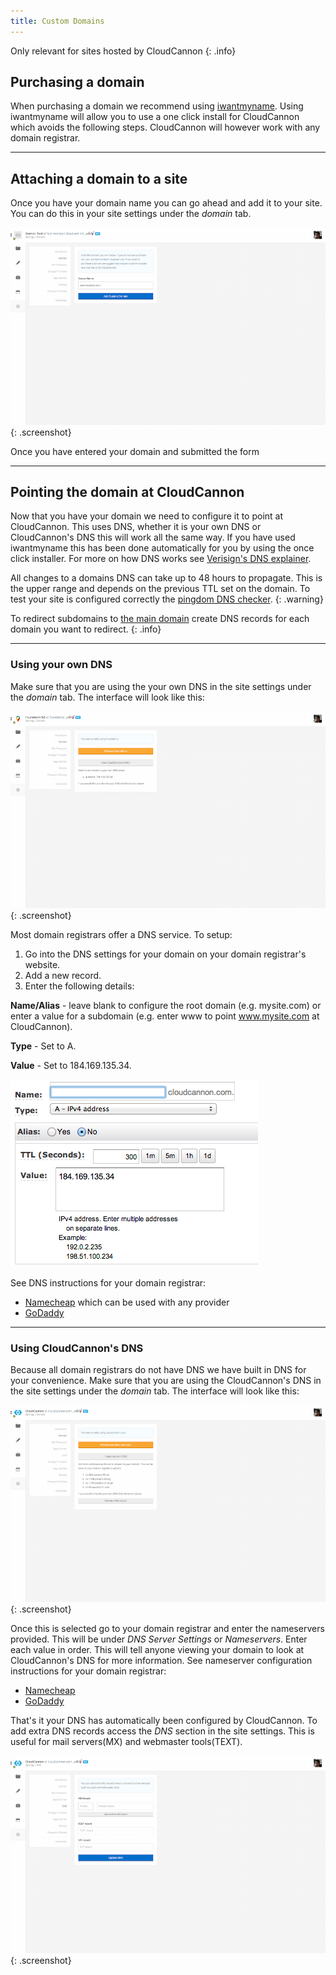 ```yaml
---
title: Custom Domains
---
```


Only relevant for sites hosted by CloudCannon
{: .info}

## Purchasing a domain

When purchasing a domain we recommend using [iwantmyname](http://www.shareasale.com/r.cfm?B=210738&U=852853&M=25581&urllink=https://iwantmyname.com/services/developer/cloud-cannon-custom-domains). Using iwantmyname will allow you to use a one click install for CloudCannon which avoids the following steps. CloudCannon will however work with any domain registrar.

---

## Attaching a domain to a site

Once you have your domain name you can go ahead and add it to your site. You can do this in your site settings under the *domain* tab.

![Site settings domain tab with subdomain](/img/domains/example-entered.png){: .screenshot}

Once you have entered your domain and submitted the form

---

## Pointing the domain at CloudCannon

Now that you have your domain we need to configure it to point at CloudCannon. This uses DNS, whether it is your own DNS or CloudCannon's DNS this will work all the same way. If you have used iwantmyname this has been done automatically for you by using the once click installer. For more on how DNS works see [Verisign's DNS explainer](http://www.verisigninc.com/en_US/domain-names/online/how-dns-works/index.xhtml).

All changes to a domains DNS can take up to 48 hours to propagate. This is the upper range and depends on the previous TTL set on the domain. To test your site is configured correctly the [pingdom DNS checker](http://dnscheck.pingdom.com/).
{: .warning}

To redirect subdomains to [the main domain](/domains/subdomains/) create DNS records for each domain you want to redirect.
{: .info}

---

### Using your own DNS

Make sure that you are using the your own DNS in the site settings under the *domain* tab. The interface will look like this:

![Site settings domain tab with own DNS](/img/domains/own-dns.png){: .screenshot}

Most domain registrars offer a DNS service. To setup:

1. Go into the DNS settings for your domain on your domain registrar's website.
2. Add a new record.
3. Enter the following details:

**Name/Alias** - leave blank to configure the root domain (e.g. mysite.com) or enter a value for a subdomain (e.g. enter www to point www.mysite.com at CloudCannon).

**Type** - Set to A.

**Value** - Set to 184.169.135.34.

![DNS](/img/common_tasks/1.png)

See DNS instructions for your domain registrar:

* [Namecheap](https://www.namecheap.com/domains/freedns.aspx) which can be used with any provider
* [GoDaddy](https://www.godaddy.com/help/managing-dns-for-your-domain-names-680)

---

### Using CloudCannon's DNS

Because all domain registrars do not have DNS we have built in DNS for your convenience. Make sure that you are using the CloudCannon's DNS in the site settings under the *domain* tab. The interface will look like this:

![Site settings domain tab with own DNS](/img/domains/cloudcannon-dns.png){: .screenshot}

Once this is selected go to your domain registrar and enter the nameservers provided. This will be under *DNS Server Settings* or *Nameservers*. Enter each value in order. This will tell anyone viewing your domain to look at CloudCannon's DNS for more information. See nameserver configuration instructions for your domain registrar:

* [Namecheap](https://www.namecheap.com/support/knowledgebase/article.aspx/767/10/how-can-i-change-the-nameservers-for-my-domain)
* [GoDaddy](https://www.godaddy.com/help/setting-nameservers-for-your-domain-names-664)

That's it your DNS has automatically been configured by CloudCannon. To add extra DNS records access the *DNS* section in the site settings. This is useful for mail servers(MX) and webmaster tools(TEXT).

![Site settings DNS tab](/img/domains/cloudcannon-dns-extra.png){: .screenshot}

